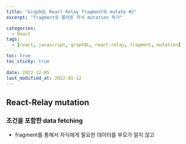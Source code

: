 ```yaml
---
title: "GraphQL React Relay fragment와 mutate #2"
excerpt: "fragment로 물려준 자식 mutation 하기"

categories:
  - React
tags:
  - [react, javascript, graphQL, react-relay, fragment, mutation]

toc: true
toc_sticky: true
 
date: 2022-12-05
last_modified_at: 2022-01-12
---
```



## React-Relay mutation

### 조건을 포함한 data fetching
- fragment를 통해서 자식에게 필요한 데이터를 부모가 알지 않고 
